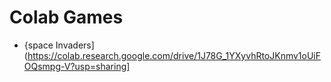 # Colab Games
* {space Invaders](https://colab.research.google.com/drive/1J78G_1YXyvhRtoJKnmv1oUiFOQsmpg-V?usp=sharing]
